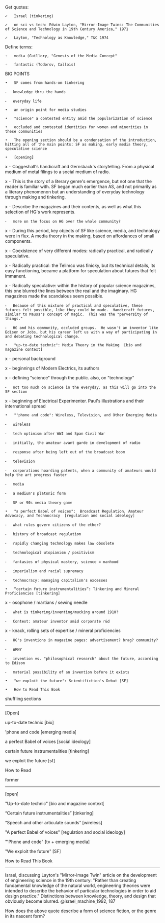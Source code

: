 Get quotes:

	✓	Israel (tinkering)

	✓	on sci vs tech: Edwin Layton, "Mirror-Image Twins: The Communities of Science and Technology in 19th Century America," 1971

	✓	Layton, "Technology as Knowledge," T&C 1974

Define terms:

	◦	media (Guillory, "Genesis of the Media Concept"

	◦	fantastic (Todorov, Callois)

BIG POINTS

	•	SF comes from hands-on tinkering

	⁃	knowledge thru the hands

	⁃	everyday life

	•	an origin point for media studies

	•	"science" a contested entity amid the popularization of science

	•	occluded and contested identities for women and minorities in these communities

	•	The opening section should be a condensation of the introduction, hitting all of the main points: SF as making, early media theory, speculative science

	•	[opening]

x	⁃	Coggeshall's handicraft and Gernsback's storytelling.  From a physical medium of metal filings to a social medium of radio.

x	⁃	This is the story of a literary genre's emergence, but not one that the reader is familiar with.  SF began much earlier than AS, and not primarily as a literary phenomenon but an understanding of everyday technology through making and tinkering.

x	⁃	Describe the magazines and their contents, as well as what this selection of HG's work represents.

	⁃	more on the focus on HG over the whole community?

x	⁃	During this period, key objects of SF like science, media, and technology were in flux.  A media theory in the making, based on affordances of small components.

x	⁃	Coexistence of very different modes: radically practical, and radically speculative.

x	⁃	Radically practical: the Telimco was finicky, but its technical details, its easy functioning, became a platform for speculation about futures that felt immanent.

x	⁃	Radically speculative: within the history of popular science magazines, this one blurred the lines between the real and the imaginary.  HG magazines made the scandalous seem possible.

	⁃	Because of this mixture of practical and speculative, these futures felt possible, like they could be made.  Handicraft futures, similar to Mauss's concept of magic.  This was the "perversity of things."

	⁃	HG and his community, occluded groups.  He wasn't an inventor like Edison or Jobs, but his career left us with a way of participating in and debating technological change.

	•	"up-to-date technic": Media Theory in the Making  [bio and magazine context]

x	⁃	personal background

x	⁃	beginnings of Modern Electrics, its authors

x	⁃	defining "science" through the public. also, on "technology"

	⁃	not too much on science in the everyday, as this will go into the SF section

x	⁃	beginning of Electrical Experimenter. Paul's illustrations and their international spread

	•	"'phone and code": Wireless, Television, and Other Emerging Media

	⁃	wireless

	⁃	tech optimism after WWI and Span Civil War

	⁃	initially, the amateur avant garde in development of radio

	⁃	response after being left out of the broadcast boom

	⁃	television

	⁃	corporations hoarding patents, when a community of amateurs would help the art progress faster

	⁃	media

	⁃	a medium's platonic form

	⁃	SF or 90s media theory game

	•	"a perfect Babel of voices":  Broadcast Regulation, Amateur Advocacy, and Technocracy  [regulation and social ideology]

	⁃	what rules govern citizens of the ether?

	⁃	history of broadcast regulation

	⁃	rapidly changing technology makes law obsolete

	⁃	technological utopianism / positivism

	⁃	fantasies of physical mastery, science = manhood

	⁃	imperialism and racial supremacy

	⁃	technocracy: managing capitalism's excesses

	•	“certain future instrumentalities”: Tinkering and Mineral Proficiencies [tinkering]

x	⁃	osophone / martians / sewing needle

	⁃	what is tinkering/inventing/mucking around 1910?

	⁃	Context: amateur inventor amid corporate r&d

x	⁃	knack, rolling sets of expertise / mineral proficiencies

	⁃	HG's inventions in magazine pages: advertisement? brag? community?

	⁃	WRNY

	⁃	invention vs. "philosophical research" about the future, according to Edison

	⁃	material possibility of an invention before it exists

	•	"we exploit the future": Scientifiction's Debut [SF]

	•	How to Read This Book

shuffling sections

--------------------------

[Open]

up-to-date technic [bio]

'phone and code [emerging media]

a perfect Babel of voices [social ideology]

certain future instrumentalities [tinkering]

we exploit the future [sf]

How to Read

former

----------------------------

[open]

"Up-to-date technic" [bio and magazine context]

“Certain future instrumentalities” [tinkering]

“Speech and other articulate sounds” [wireless]

"A perfect Babel of voices" [regulation and social ideology]

"'Phone and code" [tv + emerging media]

"We exploit the future" [SF]

How to Read This Book

* * * * * * * * * * * 

Israel, discussing Layton's "Mirror-Image Twin" article on the development of engineering science in the 19th century:  "Rather than creating fundamental knowledge of the natural world, engineering theories were intended to describe the behavior of particular technologies in order to aid design practice."  Distinctions between knowledge, theory, and design that obviously become blurred.  @israel_machine_1992, 187

How does the above quote describe a form of science fiction, or the genre in its nascent form?